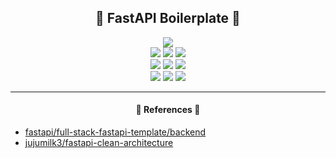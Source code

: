 <h2 align = "center">
    💨 FastAPI Boilerplate 💨
</h2>

<p align="center">
<img src="https://img.shields.io/badge/FastAPI-009688?style=for-the-badge&logo=FastAPI&logoColor=white"/>
<br />
<img src="https://img.shields.io/badge/uv-DE5FE9?style=flat-square&logo=uv&logoColor=white"/> <img src="https://img.shields.io/badge/Pydantic-E92063?style=flat-square&logo=Pydantic&logoColor=white"/> <img src="https://img.shields.io/badge/SQLAlchemy-D71F00?style=flat-square&logo=SQLAlchemy&logoColor=white"/>
<br />
<img src="https://img.shields.io/badge/Pytest-0A9EDC?style=flat-square&logo=pytest&logoColor=white"/> <img src="https://img.shields.io/badge/Codecov-F01F7A?style=flat-square&logo=codecov&logoColor=white"/> <img src="https://img.shields.io/badge/GitHub Actions-2088FF?style=flat-square&logo=githubactions&logoColor=white"/>
<br />
<img src="https://img.shields.io/badge/MySQL-4479A1?style=flat-square&logo=mysql&logoColor=white"/> <img src="https://img.shields.io/badge/Docker-2496ED?style=flat-square&logo=docker&logoColor=white"/> <img src="https://img.shields.io/badge/Kubernetes-326CE5?style=flat-square&logo=Kubernetes&logoColor=white"/>
</p>

---

<h4 align = "center">
    📜 References 📜
</h4>

- [fastapi/full-stack-fastapi-template/backend](https://github.com/fastapi/full-stack-fastapi-template/tree/master/backend)
- [jujumilk3/fastapi-clean-architecture](https://github.com/jujumilk3/fastapi-clean-architecture)
